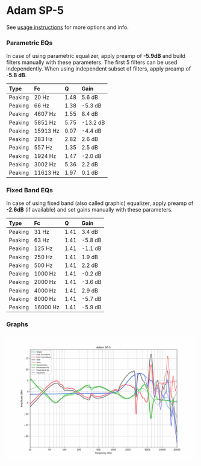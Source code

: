 # Adam SP-5
See [usage instructions](https://github.com/jaakkopasanen/AutoEq#usage) for more options and info.

### Parametric EQs
In case of using parametric equalizer, apply preamp of **-5.9dB** and build filters manually
with these parameters. The first 5 filters can be used independently.
When using independent subset of filters, apply preamp of **-5.8 dB**.

| Type    | Fc       |    Q | Gain     |
|:--------|:---------|:-----|:---------|
| Peaking | 20 Hz    | 1.48 | 5.6 dB   |
| Peaking | 66 Hz    | 1.38 | -5.3 dB  |
| Peaking | 4607 Hz  | 1.55 | 8.4 dB   |
| Peaking | 5851 Hz  | 5.75 | -13.2 dB |
| Peaking | 15913 Hz | 0.07 | -4.4 dB  |
| Peaking | 283 Hz   | 2.82 | 2.6 dB   |
| Peaking | 557 Hz   | 1.35 | 2.5 dB   |
| Peaking | 1924 Hz  | 1.47 | -2.0 dB  |
| Peaking | 3002 Hz  | 5.36 | 2.2 dB   |
| Peaking | 11613 Hz | 1.97 | 0.1 dB   |

### Fixed Band EQs
In case of using fixed band (also called graphic) equalizer, apply preamp of **-2.6dB**
(if available) and set gains manually with these parameters.

| Type    | Fc       |    Q | Gain    |
|:--------|:---------|:-----|:--------|
| Peaking | 31 Hz    | 1.41 | 3.4 dB  |
| Peaking | 63 Hz    | 1.41 | -5.8 dB |
| Peaking | 125 Hz   | 1.41 | -1.1 dB |
| Peaking | 250 Hz   | 1.41 | 1.9 dB  |
| Peaking | 500 Hz   | 1.41 | 2.2 dB  |
| Peaking | 1000 Hz  | 1.41 | -0.2 dB |
| Peaking | 2000 Hz  | 1.41 | -3.6 dB |
| Peaking | 4000 Hz  | 1.41 | 2.9 dB  |
| Peaking | 8000 Hz  | 1.41 | -5.7 dB |
| Peaking | 16000 Hz | 1.41 | -5.9 dB |

### Graphs
![](./Adam%20SP-5.png)